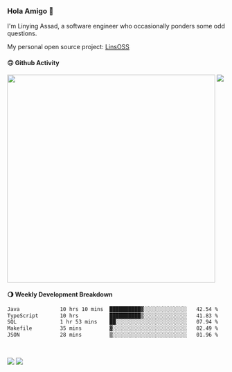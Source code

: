 ### Hola Amigo 🤣   

I'm Linying Assad, a software engineer who occasionally ponders some odd questions.  

My personal open source project: [LinsOSS](https://github.com/linsoss)
 
#### 🙃 Github Activity 
<div>
  <img src="https://github-readme-stats.vercel.app/api?username=al-assad&show_icons=true" align="top" style="display: inline-block;" width="480"/>
  <img src="https://github-readme-stats.vercel.app/api/top-langs/?username=al-assad&hide=css,html&langs_count=8&layout=compact" align="top" style="display: inline-block;"/>
</div>

#### 🌖 Weekly Development Breakdown
<!--START_SECTION:waka-->

```txt
Java             10 hrs 10 mins  ██████████▓░░░░░░░░░░░░░░   42.54 %
TypeScript       10 hrs          ██████████▒░░░░░░░░░░░░░░   41.83 %
SQL              1 hr 53 mins    ██░░░░░░░░░░░░░░░░░░░░░░░   07.94 %
Makefile         35 mins         ▓░░░░░░░░░░░░░░░░░░░░░░░░   02.49 %
JSON             28 mins         ▒░░░░░░░░░░░░░░░░░░░░░░░░   01.96 %
```

<!--END_SECTION:waka-->

<br>

<a href="https://twitter.com/assad_lin"><img src="https://img.shields.io/badge/Twitter-@assad__lin-blue?style=flat&logo=twitter" /></a>
<a href="https://al-assad.github.io"><img src="https://img.shields.io/badge/Blogs-Linying_Assad's_Blog-yellow?style=flat&logo=github" /></a>


